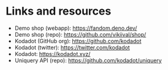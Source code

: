# Links and resources

- Demo shop (webapp): https://fandom.deno.dev/
- Demo shop (repo): https://github.com/vikiival/shop/
- Kodadot (GitHub org): https://github.com/kodadot
- Kodadot (twitter): https://twitter.com/kodadot
- Kodadot: https://kodadot.xyz/
- Uniquery API (repo): https://github.com/kodadot/uniquery
